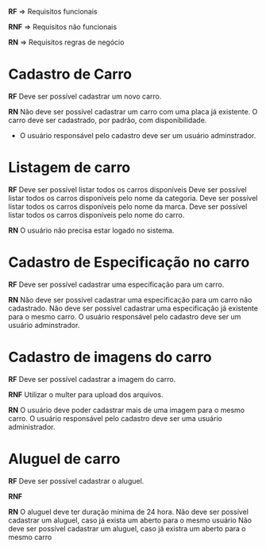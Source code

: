 **RF** => Requisitos funcionais

**RNF** => Requisitos não funcionais

**RN** => Requisitos regras de negócio

# Cadastro de Carro

**RF**
Deve ser possível cadastrar um novo carro.

**RN**
Não deve ser possível cadastrar um carro com uma placa já existente.
O carro deve ser cadastrado, por padrão, com disponibilidade.
* O usuário responsável pelo cadastro deve ser um usuário adminstrador.

# Listagem de carro

**RF**
Deve ser possível listar todos os carros disponíveis
Deve ser possível listar todos os carros disponíveis pelo nome da categoria.
Deve ser possível listar todos os carros disponíveis pelo nome da marca.
Deve ser possível listar todos os carros disponíveis pelo nome do carro.

**RN**
O usuário não precisa estar logado no sistema.

# Cadastro de Especificação no carro

**RF**
Deve ser possível cadastrar uma especificação para um carro.

**RN**
Não deve ser possível cadastrar uma especificação para um carro não cadastrado.
Não deve ser possível cadastrar uma especificação já existente para o mesmo carro.
O usuário responsável pelo cadastro deve ser um usuário adminstrador.

# Cadastro de imagens do carro

**RF**
Deve ser possível cadastrar a imagem do carro.

**RNF**
Utilizar o multer para upload dos arquivos.

**RN**
O usuário deve poder cadastrar mais de uma imagem para o mesmo carro.
O usuário responsável pelo cadastro deve ser uma usuário administrador.

# Aluguel de carro

**RF**
Deve ser possível cadastrar o aluguel.

**RNF**

**RN**
O aluguel deve ter duração mínima de 24 hora.
Não deve ser possível cadastrar um aluguel, caso já exista um aberto para o mesmo usuário
Não deve ser possível cadastrar um aluguel, caso já existra um aberto para o mesmo carro
